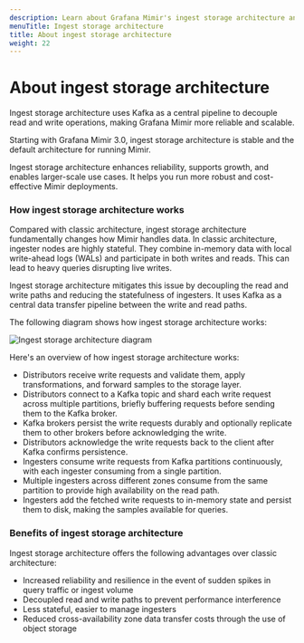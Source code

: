 ```yaml
---
description: Learn about Grafana Mimir's ingest storage architecture and how it handles data ingestion.
menuTitle: Ingest storage architecture
title: About ingest storage architecture
weight: 22
---
```


# About ingest storage architecture

Ingest storage architecture uses Kafka as a central pipeline to decouple read and write operations, making Grafana Mimir more reliable and scalable.

Starting with Grafana Mimir 3.0, ingest storage architecture is stable and the default architecture for running Mimir.

Ingest storage architecture enhances reliability, supports growth, and enables larger-scale use cases. It helps you run more robust and cost-effective Mimir deployments.

### How ingest storage architecture works

Compared with classic architecture, ingest storage architecture fundamentally changes how Mimir handles data. In classic architecture, ingester nodes are highly stateful. They combine in-memory data with local write-ahead logs (WALs) and participate in both writes and reads. This can lead to heavy queries disrupting live writes.

Ingest storage architecture mitigates this issue by decoupling the read and write paths and reducing the statefulness of ingesters. It uses Kafka as a central data transfer pipeline between the write and read paths.

The following diagram shows how ingest storage architecture works:

![Ingest storage architecture diagram](/media/docs/mimir/ingest_storage_architecture.png)

Here's an overview of how ingest storage architecture works:

- Distributors receive write requests and validate them, apply transformations, and forward samples to the storage layer.
- Distributors connect to a Kafka topic and shard each write request across multiple partitions, briefly buffering requests before sending them to the Kafka broker.
- Kafka brokers persist the write requests durably and optionally replicate them to other brokers before acknowledging the write.
- Distributors acknowledge the write requests back to the client after Kafka confirms persistence.
- Ingesters consume write requests from Kafka partitions continuously, with each ingester consuming from a single partition.
- Multiple ingesters across different zones consume from the same partition to provide high availability on the read path.
- Ingesters add the fetched write requests to in-memory state and persist them to disk, making the samples available for queries.

### Benefits of ingest storage architecture

Ingest storage architecture offers the following advantages over classic architecture:

- Increased reliability and resilience in the event of sudden spikes in query traffic or ingest volume
- Decoupled read and write paths to prevent performance interference
- Less stateful, easier to manage ingesters
- Reduced cross-availability zone data transfer costs through the use of object storage
